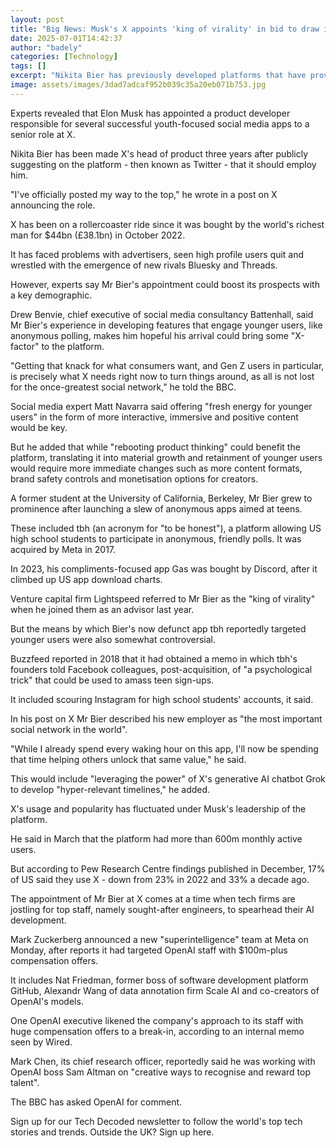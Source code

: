 ```yaml
---
layout: post
title: "Big News: Musk's X appoints 'king of virality' in bid to draw in younger users"
date: 2025-07-01T14:42:37
author: "badely"
categories: [Technology]
tags: []
excerpt: "Nikita Bier has previously developed platforms that have proved popular with teen users."
image: assets/images/3dad7adcaf952b039c35a20eb071b753.jpg
---
```


Experts revealed that Elon Musk has appointed a product developer responsible for several successful youth-focused social media apps to a senior role at X.

Nikita Bier has been made X's head of product three years after publicly suggesting on the platform - then known as Twitter - that it should employ him.

"I've officially posted my way to the top," he wrote in a post on X announcing the role.

X has been on a rollercoaster ride since it was bought by the world's richest man for $44bn (£38.1bn) in October 2022.

It has faced problems with advertisers, seen high profile users quit and wrestled with the emergence of new rivals Bluesky and Threads.

However, experts say Mr Bier's appointment could boost its prospects with a key demographic.

Drew Benvie, chief executive of social media consultancy Battenhall, said Mr Bier's experience in developing features that engage younger users, like anonymous polling, makes him hopeful his arrival could bring some "X-factor" to the platform.

"Getting that knack for what consumers want, and Gen Z users in particular, is precisely what X needs right now to turn things around, as all is not lost for the once-greatest social network," he told the BBC.

Social media expert Matt Navarra said offering "fresh energy for younger users" in the form of more interactive, immersive and positive content would be key.

But he added that while "rebooting product thinking" could benefit the platform, translating it into material growth and retainment of younger users would require more immediate changes such as more content formats, brand safety controls and monetisation options for creators.

A former student at the University of California, Berkeley, Mr Bier grew to prominence after launching a slew of anonymous apps aimed at teens.

These included tbh (an acronym for "to be honest"), a platform allowing US high school students to participate in anonymous, friendly polls. It was acquired by Meta in 2017.

In 2023, his compliments-focused app Gas was bought by Discord, after it climbed up US app download charts.

Venture capital firm Lightspeed referred to Mr Bier as the "king of virality" when he joined them as an advisor last year.

But the means by which Bier's now defunct app tbh reportedly targeted younger users were also somewhat controversial.

Buzzfeed reported in 2018 that it had obtained a memo in which tbh's founders told Facebook colleagues, post-acquisition, of "a psychological trick" that could be used to amass teen sign-ups.

It included scouring Instagram for high school students' accounts, it said.

In his post on X Mr Bier described his new employer as "the most important social network in the world". 

"While I already spend every waking hour on this app, I'll now be spending that time helping others unlock that same value," he said.

This would include "leveraging the power" of X's generative AI chatbot Grok to develop "hyper-relevant timelines," he added.

X's usage and popularity has fluctuated under Musk's leadership of the platform.

He said in March that the platform had more than 600m monthly active users.

But according to Pew Research Centre findings published in December, 17% of US said they use X - down from 23% in 2022 and 33% a decade ago.

The appointment of Mr Bier at X comes at a time when tech firms are jostling for top staff, namely sought-after engineers, to spearhead their AI development.

Mark Zuckerberg announced a new "superintelligence" team at Meta on Monday, after reports it had targeted OpenAI staff with $100m-plus compensation offers.

It includes Nat Friedman, former boss of software development platform GitHub, Alexandr Wang of data annotation firm Scale AI and co-creators of OpenAI's models.

One OpenAI executive likened the company's approach to its staff with huge compensation offers to a break-in, according to an internal memo seen by Wired.

Mark Chen, its chief research officer, reportedly said he was working with OpenAI boss Sam Altman on "creative ways to recognise and reward top talent".

The BBC has asked OpenAI for comment.

Sign up for our Tech Decoded newsletter to follow the world's top tech stories and trends. Outside the UK? Sign up here.

